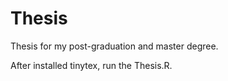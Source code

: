 # Thesis

Thesis for my post-graduation and master degree.

After installed tinytex, run the Thesis.R.
